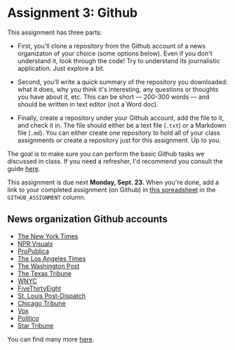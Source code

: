 # Assignment 3: Github

This assignment has three parts:

  - First, you'll clone a repository from the Github account of a news organizaton of your choice (some options below). Even if you don't understand it, look through the code! Try to understand its journalistic application. Just explore a bit.

  - Second, you'll write a quick summary of the repository you downloaded: what it does, why you think it's interesting, any questions or thoughts you have about it, etc. This can be short — 200-300 words — and should be written in text editor (not a Word doc).

  - Finally, create a repository under your Github account, add the file to it, and check it in. The file should either be a text file (`.txt`) or a Markdown file (`.md`). You can either create one repository to hold all of your class assignments or create a repository just for this assignment. Up to you.

The goal is to make sure you can perform the basic Github tasks we discussed in class. If you need a refresher, I'd recommend you consult the guide [here](https://github.com/cjdd3b/advanced-data-journalism/blob/master/notes/git_basics.md).

This assignment is due next **Monday, Sept. 23.** When you're done, add a link to your completed assignment (on Github) in [this spreadsheet](https://docs.google.com/spreadsheets/d/1omWnBWpSUVYUD10qOjZ3vYEj-YFYLbwXBJPpBahbDqU/edit) in the `GITHUB_ASSIGNMENT` column.

## News organization Github accounts

  - [The New York Times](https://github.com/newsdev)
  - [NPR Visuals](https://github.com/nprapps)
  - [ProPublica](https://github.com/propublica)
  - [The Los Angeles Times](https://github.com/datadesk)
  - [The Washington Post](https://github.com/datanews)
  - [The Texas Tribune](https://github.com/texastribune)
  - [WNYC](https://github.com/datanews)
  - [FiveThirtyEight](https://github.com/fivethirtyeight)
  - [St. Louis Post-Dispatch](https://github.com/PostDispatchInteractive)
  - [Chicago Tribune](https://github.com/newsapps)
  - [Vox](https://github.com/voxmedia)
  - [Politico](https://github.com/The-Politico)
  - [Star Tribune](https://github.com/striblab)

You can find many more [here](https://github.com/silva-shih/open-journalism).

